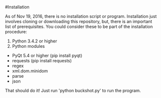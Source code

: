 #Installation

As of Nov 19, 2016, there is no installation script or program.  Installation just involves cloning or downloading this repository, but, there is an important list of prerequisites.  You could consider these to be part of the installation procedure:

1. Python 3.4.2 or higher
2. Python modules
 * PyQt 5.4 or higher (pip install pyqt)
 * requests (pip install requests)
 * regex
 * xml.dom.minidom
 * parse
 * json

That should do it!  Just run 'python buckshot.py' to run the program.
